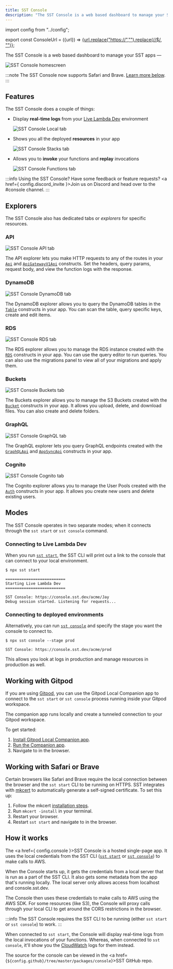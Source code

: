 ```yaml
---
title: SST Console
description: "The SST Console is a web based dashboard to manage your SST apps."
---
```


import config from "../config";

export const ConsoleUrl = ({url}) =>
<a href={url}>{url.replace("https://","").replace(/\/$/, "")}</a>;

The SST Console is a web based dashboard to manage your SST apps — **<ConsoleUrl url={config.console} />**

![SST Console homescreen](/img/console/sst-console-homescreen.png)

:::note
The SST Console now supports Safari and Brave. [Learn more below](#working-with-safari-or-brave).
:::

## Features

The SST Console does a couple of things:

- Display **real-time logs** from your [Live Lambda Dev](live-lambda-development.md) environment

  ![SST Console Local tab](/img/console/sst-console-local-tab.png)

- Shows you all the deployed **resources** in your app

  ![SST Console Stacks tab](/img/console/sst-console-stacks-tab.png)

- Allows you to **invoke** your functions and **replay** invocations

  ![SST Console Functions tab](/img/console/sst-console-functions-tab.png)

:::info
Using the SST Console? Have some feedback or feature requests? <a href={ config.discord_invite }>Join us on Discord</a> and head over to the #console channel.
:::

## Explorers

The SST Console also has dedicated tabs or _explorers_ for specific resources.

### API

![SST Console API tab](/img/console/sst-console-api-tab.png)

The API explorer lets you make HTTP requests to any of the routes in your [`Api`](constructs/Api.md) and [`ApiGatewayV1Api`](constructs/ApiGatewayV1Api.md) constructs. Set the headers, query params, request body, and view the function logs with the response.

### DynamoDB

![SST Console DynamoDB tab](/img/console/sst-console-dynamodb-tab.png)

The DynamoDB explorer allows you to query the DynamoDB tables in the [`Table`](constructs/Table.md) constructs in your app. You can scan the table, query specific keys, create and edit items.

### RDS

![SST Console RDS tab](/img/console/sst-console-rds-tab.png)

The RDS explorer allows you to manage the RDS instance created with the [`RDS`](constructs/RDS.md) constructs in your app. You can use the query editor to run queries. You can also use the migrations panel to view all of your migrations and apply them.

### Buckets

![SST Console Buckets tab](/img/console/sst-console-buckets-tab.png)

The Buckets explorer allows you to manage the S3 Buckets created with the [`Bucket`](constructs/Bucket.md) constructs in your app. It allows you upload, delete, and download files. You can also create and delete folders.

### GraphQL

![SST Console GraphQL tab](/img/console/sst-console-graphql-tab.png)

The GraphQL explorer lets you query GraphQL endpoints created with the [`GraphQLApi`](constructs/GraphQLApi.md) and [`AppSyncApi`](constructs/AppSyncApi.md) constructs in your app.

### Cognito

![SST Console Cognito tab](/img/console/sst-console-cognito-tab.png)

The Cognito explorer allows you to manage the User Pools created with the [`Auth`](constructs/Auth.md) constructs in your app. It allows you create new users and delete existing users.

## Modes

The SST Console operates in two separate modes; when it connects through the `sst start` or `sst console` command.

### Connecting to Live Lambda Dev

When you run [`sst start`](packages/cli.md#start), the SST CLI will print out a link to the console that can connect to your local environment.

```
$ npx sst start

==========================
Starting Live Lambda Dev
==========================

SST Console: https://console.sst.dev/acme/Jay
Debug session started. Listening for requests...
```

### Connecting to deployed environments

Alternatively, you can run [`sst console`](packages/cli.md#console) and specify the stage you want the console to connect to.

```
$ npx sst console --stage prod

SST Console: https://console.sst.dev/acme/prod
```

This allows you look at logs in production and manage resources in production as well.

## Working with Gitpod

If you are using [Gitpod](https://www.gitpod.io/), you can use the Gitpod Local Companion app to connect to the `sst start` or `sst console` process running inside your Gitpod workspace.

The companion app runs locally and create a tunneled connection to your Gitpod workspace.

To get started:

1. [Install Gitpod Local Companion app](https://www.gitpod.io/blog/local-app#installation).
2. [Run the Companion app](https://www.gitpod.io/blog/local-app#running).
3. Navigate to <ConsoleUrl url={config.console} /> in the browser.

## Working with Safari or Brave

Certain browsers like Safari and Brave require the local connection between the browser and the `sst start` CLI to be running on HTTPS. SST integrates with [mkcert](https://github.com/FiloSottile/mkcert) to automatically generate a self-signed certificate. To set this up:

1. Follow the mkcert [installation steps](https://github.com/FiloSottile/mkcert#installation).
2. Run `mkcert -install` in your terminal.
3. Restart your browser.
4. Restart `sst start` and navigate to <ConsoleUrl url={config.console} /> in the browser.

## How it works

The <a href={ config.console }>SST Console</a> is a hosted single-page app. It uses the local credentials from the SST CLI ([`sst start`](packages/cli.md#start) or [`sst console`](packages/cli.md#console)) to make calls to AWS.

When the Console starts up, it gets the credentials from a local server that is run as a part of the SST CLI. It also gets some metadata from the app that's running locally. The local server only allows access from localhost and console.sst.dev.

The Console then uses these credentials to make calls to AWS using the AWS SDK. For some resources (like S3), the Console will proxy calls through your local CLI to get around the CORS restrictions in the browser.

:::info
The SST Console requires the SST CLI to be running (either `sst start` or `sst console`) to work.
:::

When connected to `sst start`, the Console will display real-time logs from the local invocations of your functions. Whereas, when connected to `sst console`, it'll show you the [CloudWatch](https://aws.amazon.com/cloudwatch/) logs for them instead.

The source for the console can be viewed in the <a href={`${config.github}/tree/master/packages/console`}>SST GitHub repo</a>.
